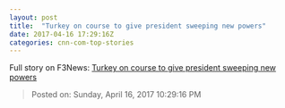 ```yaml
---
layout: post
title:  "Turkey on course to give president sweeping new powers"
date: 2017-04-16 17:29:16Z
categories: cnn-com-top-stories
---
```





Full story on F3News: [Turkey on course to give president sweeping new powers](http://www.f3nws.com/n/uTyUfE)

> Posted on: Sunday, April 16, 2017 10:29:16 PM
